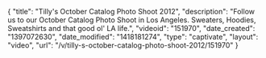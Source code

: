 {
    "title": "Tilly's October Catalog Photo Shoot 2012",
    "description": "Follow us to our October Catalog Photo Shoot in Los Angeles. Sweaters, Hoodies, Sweatshirts and that good ol' LA life.",
    "videoid": "151970",
    "date_created": "1397072630",
    "date_modified": "1418181274",
    "type": "captivate",
    "layout": "video",
    "url": "\/v\/tilly-s-october-catalog-photo-shoot-2012\/151970"
}